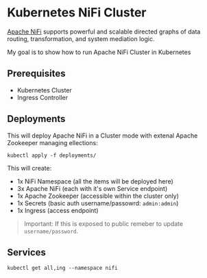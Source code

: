 # Kubernetes NiFi Cluster

[Apache NiFi](https://nifi.apache.org/) supports powerful and scalable directed graphs of data routing, transformation, and system mediation logic.

My goal is to show how to run Apache NiFi Cluster in Kubernetes

## Prerequisites

- Kubernetes Cluster
- Ingress Controller

## Deployments

This will deploy Apache NiFi in a Cluster mode with extenal Apache Zookeeper managing ellections:

```shell
kubectl apply -f deployments/
```

This will create:

- 1x NiFi Namespace (all the items will be deployed here)
- 3x Apache NiFi (each with it's own Service endpoint)
- 1x Apache Zookeeper (accessible within the cluster only)
- 1x Secrets (basic auth username/passowrd: `admin:admin`)
- 1x Ingress (access endpoint)

> Important: If this is exposed to public remeber to update `username/password`.

## Services

```shell
kubectl get all,ing --namespace nifi
```
